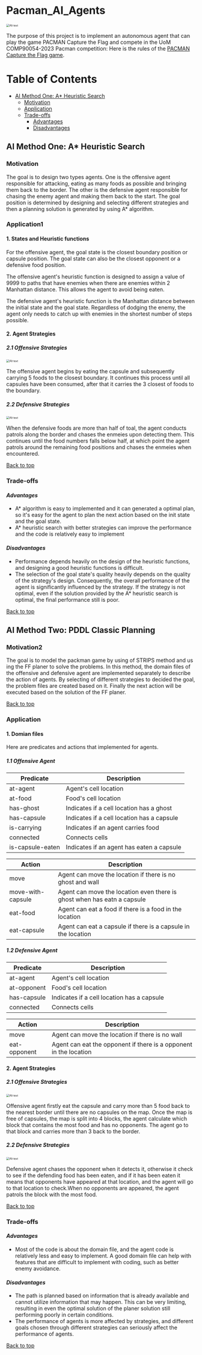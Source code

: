 # Pacman_AI_Agents
<img src="imgs/capture_the_flag.png" alt="Alt text" title="a title" style="zoom:50%;" />



The purpose of this project is to implement an autonomous agent that can play the game PACMAN Capture the Flag and compete in the UoM COMP90054-2023 Pacman competition:
Here is the rules of the [PACMAN Capture the Flag game](http://ai.berkeley.edu/contest.html).

# Table of Contents
- [AI Method One: A* Heuristic Search](#AI-Method-One:-A*-Heuristic-Search)
  * [Motivation](#motivation)
  * [Application](#application)
  * [Trade-offs](#trade-offs)
    - [Advantages](#advantages)
    - [Disadvantages](#disadvantages)

## AI Method One: A* Heuristic Search

### Motivation  

The goal is to design two types agents. One is the offensive agent  responsible for attacking, eating as many foods as possible and bringing them back to the border. The other is the defensive agent responsible for chasing the enemy agent and making them back to the start. The goal position is determined by designing and selecting different strategies and then a planning solution is generated by using  A* algorithm.

### Application1

#### 1. States and Heuristic functions

For the offensive agent, the goal state is the closest boundary position or capsule position. The goal state can also be the closest opponent or a defensive food position.

The offensive agent's heuristic function is designed to assign a value of 9999 to paths that have enemies when there are enemies within 2 Manhattan distance. This allows the agent to avoid being eaten.

The defensive agent's heuristic function is the Manhattan distance between the initial state and the goal state. Regardless of dodging the enemy, the agent only needs to catch up with enemies in the shortest number of steps possible.

#### 2. Agent Strategies

##### 2.1 Offensive Strategies
<img src="imgs/2.png" alt="Alt text" title="a title" style="zoom:50%;" />

The offensive agent begins by eating the capsule and subsequently carrying 5 foods to the closest boundary. It continues this process until all capsules have been consumed, after that it carries the 3 closest of foods to the boundary.


##### 2.2 Defensive Strategies

<img src="imgs/1.png" alt="Alt text" title="a title" style="zoom:50%;" />

When the defensive foods are more than half of toal, the agent conducts patrols along the border and chases the enmeies upon detecting them. This continues until the food numbers falls below half, at which point the agent patrols around the remaining food positions and chases the enmeies when encountered.

[Back to top](#table-of-contents)

### Trade-offs  

#### *Advantages*  

* A* algorithm is easy to implemented and it can generated a optimal plan, so it's easy for the agent to plan the next action based on the init state and the goal state.
* A* heuristic search with better strategies can improve the performance and the code is relatively easy to implement

#### *Disadvantages*

* Performance depends heavily on the design of the heuristic functions, and designing a good heuristic functions is difficult.
* The selection of the goal state's quality heavily depends on the quality of the strategy's design. Consequently, the overall performance of the agent is significantly influenced by the strategy. If the strategy is not optimal, even if the solution provided by the A* heuristic search is optimal, the final performance still is poor.

[Back to top](#table-of-contents)

## AI Method Two: PDDL Classic Planning

### Motivation2  

The goal is to model the packman game by using of STRIPS method and us ing the FF planer to solve the problems. In this method, the domain files of the offensive and defensive agent are implemented separately to describe the action of agents. By selecting of different strategies to decided the goal, the problem files are created based on it. Finally the next action will be executed based on the solution of the FF planer.

[Back to top](#table-of-contents)

### Application

#### 1. Domian files

Here are predicates and actions that implemented for agents.

##### 1.1 Offensive Agent

| Predicate        | Description                                |
| ---------------- | ------------------------------------------ |
| at-agent         | Agent's cell location                      |
| at-food          | Food's cell location                       |
| has-ghost        | Indicates if a cell location has a ghost   |
| has-capsule      | Indicates if a cell location has a capsule |
| is-carrying      | Indicates if an agent carries food         |
| connected        | Connects cells                             |
| is-capsule-eaten | Indicates if an agent has eaten a capsule  |


| Action            | Description                                                  |
| ----------------- | ------------------------------------------------------------ |
| move              | Agent can move the location if there is no ghost and wall    |
| move-with-capsule | Agent can move the location even there is ghost when has eatn a capsule |
| eat-food          | Agent can eat a food if there is a food in the location      |
| eat-capsule       | Agent can eat a capsule if there is a capsule in the location |

##### 1.2 Defensive Agent

| Predicate   | Description                                |
| ----------- | ------------------------------------------ |
| at-agent    | Agent's cell location                      |
| at-opponent | Food's cell location                       |
| has-capsule | Indicates if a cell location has a capsule |
| connected   | Connects cells                             |

| Action       | Description                                                  |
| ------------ | ------------------------------------------------------------ |
| move         | Agent can move the location if there is no wall              |
| eat-opponent | Agent can eat the opponent if there is a opponent in the location |

#### 2. Agent Strategies

##### 2.1 Offensive Strategies

<img src="imgs/3.png" alt="Alt text" title="a title" style="zoom:50%;" />

Offensive agent firstly eat the capsule and carry more than 5 food back to the nearest border until there are no capsules on the map. Once the map is free of capsules, the map is split into 4 blocks, the agent calculate which block that contains the most food and has no opponents. The agent go to that block and carries more than 3 back to the border.

##### 2.2 Defensive Strategies

<img src="imgs/4.png" alt="Alt text" title="a title" style="zoom:50%;" />

Defensive agent chases the opponent when it detects it, otherwise it check to see if the defending food has been eaten, and if it has been eaten it means that opponents have appeared at that location, and the agent will go to that location to check.When no opponents are appeared, the agent patrols the block with the most food.

[Back to top](#table-of-contents)

### Trade-offs

#### *Advantages*  

*  Most of the code is about the domain file, and the agent code is relatively less and easy to implement. A good domain file can help with features that are difficult to implement with coding, such as better enemy avoidance.

#### *Disadvantages*

* The path is planned based on information that is already available and cannot utilize information that may happen. This can be very limiting, resulting in even the optimal solution of the planer solution still performing poorly in certain conditions.
* The performance of agents is more affected by strategies, and different goals chosen through different strategies can seriously affect the performance of agents.

[Back to top](#table-of-contents)